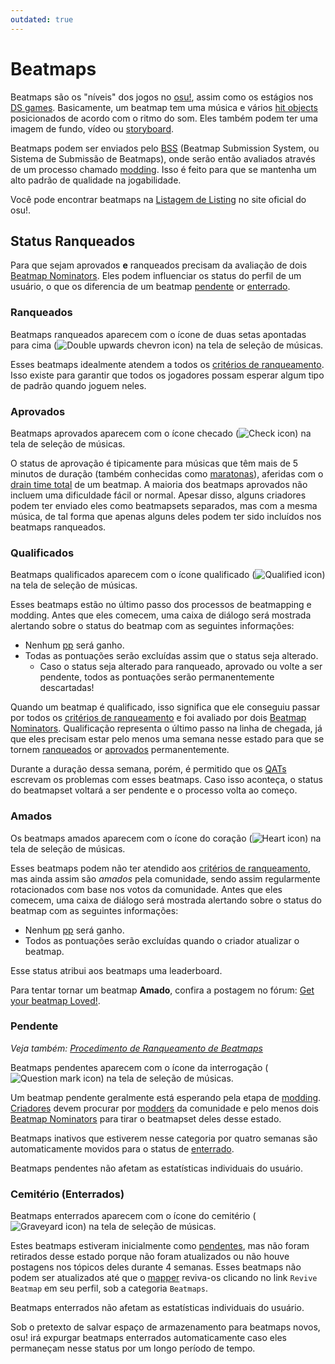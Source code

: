 ```yaml
---
outdated: true
---
```


# Beatmaps

Beatmaps são os "níveis" dos jogos no [osu!](/wiki/osu!_glossary), assim como os estágios nos [DS games](/wiki/iNiS_games). Basicamente, um beatmap tem uma música e vários [hit objects](/wiki/Hit_object) posicionados de acordo com o ritmo do som. Eles também podem ter uma imagem de fundo, vídeo ou [storyboard](/wiki/Storyboard).

Beatmaps podem ser enviados pelo [BSS](/wiki/Submission) (Beatmap Submission System, ou Sistema de Submissão de Beatmaps), onde serão então avaliados através de um processo chamado [modding](/wiki/Modding). Isso é feito para que se mantenha um alto padrão de qualidade na jogabilidade.

Você pode encontrar beatmaps na [Listagem de Listing](https://osu.ppy.sh/beatmapsets) no site oficial do osu!.

## Status Ranqueados

Para que sejam aprovados **e** ranqueados precisam da avaliação de dois [Beatmap Nominators](/wiki/People/The_Team/Beatmap_Nominators). Eles podem influenciar os status do perfil de um usuário, o que os diferencia de um beatmap [pendente](#pending) or [enterrado](#graveyard).

### Ranqueados

Beatmaps ranqueados aparecem com o ícone de duas setas apontadas para cima (![Double upwards chevron icon](/wiki/shared/status/ranked.png)) na tela de seleção de músicas.

Esses beatmaps idealmente atendem a todos os [critérios de ranqueamento](/wiki/Ranking_Criteria). Isso existe para garantir que todos os jogadores possam esperar algum tipo de padrão quando joguem neles.

### Aprovados

Beatmaps aprovados aparecem com o ícone checado (![Check icon](/wiki/shared/status/approved.png)) na tela de seleção de músicas.

O status de aprovação é tipicamente para músicas que têm mais de 5 minutos de duração (também conhecidas como [maratonas](/wiki/Beatmap/Marathon)), aferidas com o [drain time total](/wiki/Gameplay/Drain_time) de um beatmap. A maioria dos beatmaps aprovados não incluem uma dificuldade fácil or normal. Apesar disso, alguns criadores podem ter enviado eles como beatmapsets separados, mas com a mesma música, de tal forma que apenas alguns deles podem ter sido incluídos nos beatmaps ranqueados.

### Qualificados

Beatmaps qualificados aparecem com o ícone qualificado (![Qualified icon](/wiki/shared/status/qualified.png)) na tela de seleção de músicas.

Esses beatmaps estão no último passo dos processos de beatmapping e modding. Antes que eles comecem, uma caixa de diálogo será mostrada alertando sobre o status do beatmap com as seguintes informações:

- Nenhum [pp](/wiki/Performance_points) será ganho.
- Todas as pontuações serão excluídas assim que o status seja alterado.
  - Caso o status seja alterado para ranqueado, aprovado ou volte a ser pendente, todos as pontuações serão permanentemente descartadas!

Quando um beatmap é qualificado, isso significa que ele conseguiu passar por todos os [critérios de ranqueamento](/wiki/Ranking_Criteria) e foi avaliado por dois [Beatmap Nominators](/wiki/People/The_Team/Beatmap_Nominators). Qualificação representa o último passo na linha de chegada, já que eles precisam estar pelo menos uma semana nesse estado para que se tornem [ranqueados](#ranked) or [aprovados](#approved) permanentemente.

Durante a duração dessa semana, porém, é permitido que os [QATs](/wiki/Modding/Quality_Assurance_Team) escrevam os problemas com esses beatmaps. Caso isso aconteça, o status do beatmapset voltará a ser pendente e o processo volta ao começo.

### Amados

Os beatmaps amados aparecem com o ícone do coração (![Heart icon](/wiki/shared/status/loved.png)) na tela de seleção de músicas.

Esses beatmaps podem não ter atendido aos [critérios de ranqueamento](/wiki/Ranking_Criteria), mas ainda assim são *amados* pela comunidade, sendo assim regularmente rotacionados com base nos votos da comunidade. Antes que eles comecem, uma caixa de diálogo será mostrada alertando sobre o status do beatmap com as seguintes informações:

- Nenhum [pp](/wiki/Performance_points) será ganho.
- Todos as pontuações serão excluídas quando o criador atualizar o beatmap.

Esse status atribui aos beatmaps uma leaderboard.

Para tentar tornar um beatmap **Amado**, confira a postagem no fórum: [Get your beatmap Loved!](https://osu.ppy.sh/community/forums/topics/549835).

### Pendente

*Veja também: [Procedimento de Ranqueamento de Beatmaps](/wiki/Beatmap_ranking_procedure)*

Beatmaps pendentes aparecem com o ícone da interrogação (![Question mark icon](/wiki/shared/status/pending.png)) na tela de seleção de músicas.

Um beatmap pendente geralmente está esperando pela etapa de [modding](/wiki/Modding). [Criadores](/wiki/Creators) devem procurar por [modders](/wiki/Modding/Modder) da comunidade e pelo menos dois [Beatmap Nominators](/wiki/People/The_Team/Beatmap_Nominators) para tirar o beatmapset deles desse estado.

Beatmaps inativos que estiverem nesse categoria por quatro semanas são automaticamente movidos para o status de [enterrado](#graveyard).

Beatmaps pendentes não afetam as estatísticas individuais do usuário.

### Cemitério (Enterrados)

Beatmaps enterrados aparecem com o ícone do cemitério (![Graveyard icon](/wiki/shared/status/graveyard.png)) na tela de seleção de músicas.

Estes beatmaps estiveram inicialmente como [pendentes](#pending), mas não foram retirados desse estado porque não foram atualizados ou não houve postagens nos tópicos deles durante 4 semanas. Esses beatmaps não podem ser atualizados até que o [mapper](/wiki/Beatmapping) reviva-os clicando no link `Revive Beatmap` em seu perfil, sob a categoria `Beatmaps`.

Beatmaps enterrados não afetam as estatísticas individuais do usuário.

Sob o pretexto de salvar espaço de armazenamento para beatmaps novos, osu! irá expurgar beatmaps enterrados automaticamente caso eles permaneçam nesse status por um longo período de tempo.
